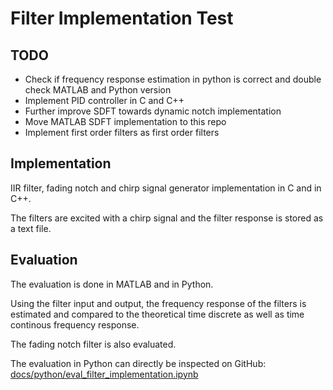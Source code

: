 # Filter Implementation Test

## TODO

- Check if frequency response estimation in python is correct and double check MATLAB and Python version
- Implement PID controller in C and C++
- Further improve SDFT towards dynamic notch implementation
- Move MATLAB SDFT implementation to this repo
- Implement first order filters as first order filters

## Implementation

IIR filter, fading notch and chirp signal generator implementation in C and  in C++.

The filters are excited with a chirp signal and the filter response is stored as a text file.

## Evaluation

The evaluation is done in MATLAB and in Python.

Using the filter input and output, the frequency response of the filters is estimated and compared to the theoretical time discrete as well as time continous frequency response.

The fading notch filter is also evaluated.

The evaluation in Python can directly be inspected on GitHub: [docs/python/eval_filter_implementation.ipynb](docs/python/eval_filter_implementation.ipynb)
